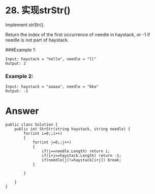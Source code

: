 # 28. 实现strStr()


Implement strStr().

Return the index of the first occurrence of needle in haystack, or -1 if needle is not part of haystack.

###Example 1:

	Input: haystack = "hello", needle = "ll"
	Output: 2
###	Example 2:

	Input: haystack = "aaaaa", needle = "bba"
	Output: -1
# Answer
	public class Solution {
	    public int StrStr(string haystack, string needle) {
	        for(int i=0;;i++)
	        {
	            for(int j=0;;j++)
	            {
	                if(j==needle.Length) return i;
	                if(i+j==haystack.Length) return -1;
	                if(needle[j]!=haystack[i+j]) break;
	            }
	                
	        }
	            
	    }
	}